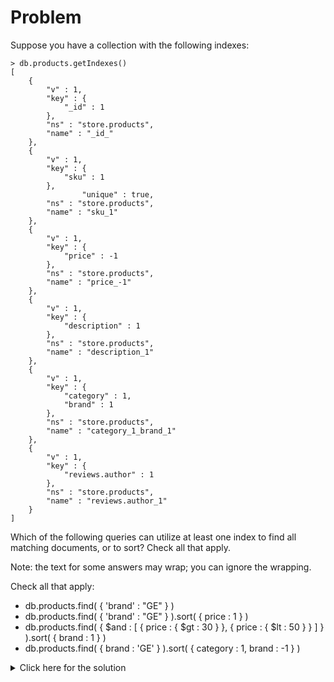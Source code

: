 # Problem
Suppose you have a collection with the following indexes:

    > db.products.getIndexes()
    [
        {
            "v" : 1,
            "key" : {
                "_id" : 1
            },
            "ns" : "store.products",
            "name" : "_id_"
        },
        {
            "v" : 1,
            "key" : {
                "sku" : 1
            },
                    "unique" : true,
            "ns" : "store.products",
            "name" : "sku_1"
        },
        {
            "v" : 1,
            "key" : {
                "price" : -1
            },
            "ns" : "store.products",
            "name" : "price_-1"
        },
        {
            "v" : 1,
            "key" : {
                "description" : 1
            },
            "ns" : "store.products",
            "name" : "description_1"
        },
        {
            "v" : 1,
            "key" : {
                "category" : 1,
                "brand" : 1
            },
            "ns" : "store.products",
            "name" : "category_1_brand_1"
        },
        {
            "v" : 1,
            "key" : {
                "reviews.author" : 1
            },
            "ns" : "store.products",
            "name" : "reviews.author_1"
        }
    ]
	
Which of the following queries can utilize at least one index to find all matching documents, or to sort? Check all that apply.

Note: the text for some answers may wrap; you can ignore the wrapping.

Check all that apply:
 - db.products.find( { 'brand' : "GE" } )
 - db.products.find( { 'brand' : "GE" } ).sort( { price : 1 } )
 - db.products.find( { $and : [ { price : { $gt : 30 } }, { price : { $lt : 50 } } ] } ).sort( { brand : 1 } )
 - db.products.find( { brand : 'GE' } ).sort( { category : 1, brand : -1 } )

<details>
  <summary>Click here for the solution</summary>
    <ul>
      <li>db.products.find( { 'brand' : "GE" } ).sort( { price : 1 } )</li>
      <li>db.products.find( { $and : [ { price : { $gt : 30 } }, { price : { $lt : 50 } } ] } ).sort( { brand : 1 } )</li>
    </ul>
</details>
